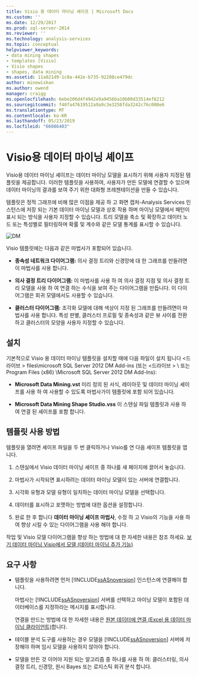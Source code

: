 ```yaml
---
title: Visio 용 데이터 마이닝 셰이프 | Microsoft Docs
ms.custom: ''
ms.date: 12/29/2017
ms.prod: sql-server-2014
ms.reviewer: ''
ms.technology: analysis-services
ms.topic: conceptual
helpviewer_keywords:
- data mining shapes
- templates [Visio]
- Visio shapes
- shapes, data mining
ms.assetid: 11a821d9-1c0a-442e-b735-92208ce479dc
author: minewiskan
ms.author: owend
manager: craigg
ms.openlocfilehash: 6ebe206d4f4942e9a9456ba10b00d33514ef6212
ms.sourcegitcommit: f40fa47619512a9a9c3e3258fda3242c76c008e6
ms.translationtype: MT
ms.contentlocale: ko-KR
ms.lasthandoff: 05/23/2019
ms.locfileid: "66086403"
---
```

# <a name="data-mining-shapes-for-visio"></a>Visio용 데이터 마이닝 셰이프
  Visio용 데이터 마이닝 셰이프는 데이터 마이닝 모델을 표시하기 위해 사용자 지정된 템플릿을 제공합니다. 이러한 템플릿을 사용하여, 사용자가 만든 모델에 연결할 수 있으며 데이터 마이닝의 결과를 보여 주기 위한 대화형 프레젠테이션을 만들 수 있습니다.  
  
 템플릿은 정적 그래프에 비해 많은 이점을 제공 하 고 화면 캡처-Analysis Services 인스턴스에 저장 되는 기본 데이터 마이닝 모델과 상호 작용 하며 마이닝 모델에서 패턴이 표시 되는 방식을 사용자 지정할 수 있습니다. 트리 모델을 축소 및 확장하고 데이터 노드 또는 특성별로 필터링하며 확률 및 계수와 같은 모델 통계를 표시할 수 있습니다.  
  
 ![DM](media/dm-stencil.gif "DM")  
  
 Visio 템플릿에는 다음과 같은 마법사가 포함되어 있습니다.  
  
-   **종속성 네트워크 다이어그램:** 의사 결정 트리와 신경망에 대 한 그래프를 만들려면이 마법사를 사용 합니다.  
  
-   **의사 결정 트리 다이어그램:** 이 마법사를 사용 하 여 의사 결정 지점 및 의사 결정 트리 모델을 사용 하 여 연결 하는 수식을 보여 주는 다이어그램을 만듭니다. 이 다이어그램은 회귀 모델에서도 사용할 수 있습니다.  
  
-   **클러스터 다이어그램:** 조각화 모델에 대해 색상이 지정 된 그래프를 만들려면이 마법사를 사용 합니다. 특성 판별, 클러스터 프로필 및 종속성과 같은 뷰 사이를 전환하고 클러스터의 모양을 사용자 지정할 수 있습니다.  
  
## <a name="installation"></a>설치  
 기본적으로 Visio 용 데이터 마이닝 템플릿을 설치할 때에 다음 파일이 설치 됩니다 \<드라이브 > files\microsoft SQL Server 2012 DM Add-ins (또는 \<드라이브 > \ 또는 Program Files (x86) \Microsoft SQL Server 2012 DM Add-Ins):  
  
-   **Microsoft Data Mining.vst** 미리 정의 된 서식, 레이아웃 및 데이터 마이닝 셰이프를 사용 하 여 사용할 수 있도록 마법사가이 템플릿에 포함 되어 있습니다.  
  
-   **Microsoft Data Mining Shape Studio.vss** 이 스텐실 파일 템플릿과 사용 하 여 연결 된 셰이프를 포함 합니다.  
  
## <a name="how-to-use-the-templates"></a>템플릿 사용 방법  
 템플릿을 열려면 셰이프 파일을 두 번 클릭하거나 Visio를 연 다음 셰이프 템플릿을 엽니다.  
  
1.  스텐실에서 Visio 데이터 마이닝 셰이프 중 하나를 새 페이지에 끌어서 놓습니다.  
  
2.  마법사가 시작되면 표시하려는 데이터 마이닝 모델이 있는 서버에 연결합니다.  
  
3.  시각화 유형과 모델 유형이 일치하는 데이터 마이닝 모델을 선택합니다.  
  
4.  데이터를 표시하고 포맷하는 방법에 대한 옵션을 설정합니다.  
  
5.  완료 한 후 합니다 **데이터 마이닝 셰이프 마법사**, 수정 하 고 Visio의 기능을 사용 하 여 향상 시킬 수 있는 다이어그램을 사용 해야 합니다.  
  
 작업 및 Visio 모델 다이어그램을 향상 하는 방법에 대 한 자세한 내용은 참조 하세요. [보기 데이터 마이닝 Visio에서 모델 &#40;데이터 마이닝 추가 기능&#41;](viewing-data-mining-models-in-visio-data-mining-add-ins.md)  
  
## <a name="requirements"></a>요구 사항  
  
-   템플릿을 사용하려면 먼저 [!INCLUDE[ssASnoversion](../includes/ssasnoversion-md.md)] 인스턴스에 연결해야 합니다.  
  
     마법사는 [!INCLUDE[ssASnoversion](../includes/ssasnoversion-md.md)] 서버를 선택하고 마이닝 모델이 포함된 데이터베이스를 지정하라는 메시지를 표시합니다.  
  
     연결을 만드는 방법에 대 한 자세한 내용은 [원본 데이터에 연결 &#40;Excel 용 데이터 마이닝 클라이언트&#41;](connect-to-source-data-data-mining-client-for-excel.md)합니다.  
  
-   테이블 분석 도구를 사용하는 경우 모델을 [!INCLUDE[ssASnoversion](../includes/ssasnoversion-md.md)] 서버에 저장해야 하며 임시 모델을 사용하지 않아야 합니다.  
  
-   모델을 만든 것 이어야 지원 되는 알고리즘 중 하나를 사용 하 여: 클러스터링, 의사 결정 트리, 신경망, 원시 Bayes 또는 로지스틱 회귀 분석 합니다.  
  
  
